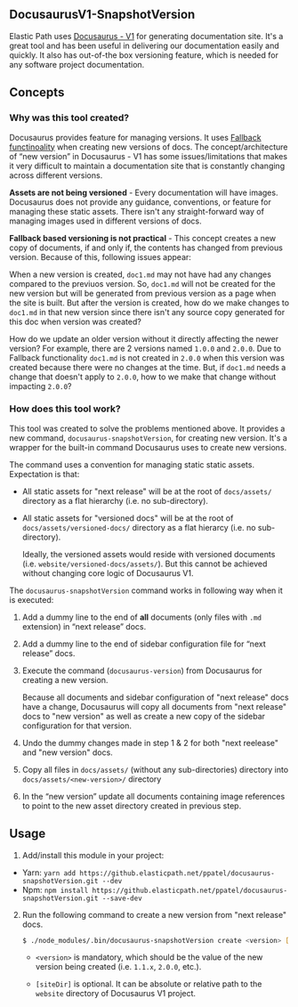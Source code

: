 ## DocusaurusV1-SnapshotVersion

Elastic Path uses [Docusaurus - V1](https://docusaurus.io/) for generating documentation site. It's a great tool and has been useful in delivering our documentation easily and quickly. It also has out-of-the box versioning feature, which is needed for any software project documentation.

## Concepts

### Why was this tool created?

Docusaurus provides feature for managing versions. It uses [Fallback functinoality](https://docusaurus.io/docs/en/versioning#fallback-functionality) when creating new versions of docs. The concept/architecture of “new version” in Docusaurus - V1 has some issues/limitations that makes it very difficult to maintain a documentation site that is constantly changing across different versions.

**Assets are not being versioned** - Every documentation will have images. Docusaurus does not provide any guidance, conventions, or feature for managing these static assets. There isn't any straight-forward way of managing images used in different versions of docs.

**Fallback based versioning is not practical** - This concept creates a new copy of documents, if and only if, the contents has changed from previous version. Because of this, following issues appear:

When a new version is created, `doc1.md` may not have had any changes compared to the previuos version. So, `doc1.md` will not be created for the new version but will be generated from previous version as a page when the site is built. But after the version is created, how do we make changes to `doc1.md` in that new version since there isn't any source copy generated for this doc when version was created?

How do we update an older version without it directly affecting the newer version? For example, there are 2 versions named `1.0.0` and `2.0.0`. Due to Fallback functionality `doc1.md` is not created in `2.0.0` when this version was created because there were no changes at the time. But, if `doc1.md` needs a change that doesn't apply to `2.0.0`, how to we make that change without impacting `2.0.0`?

### How does this tool work?

This tool was created to solve the problems mentioned above. It provides a new command, `docusaurus-snapshotVersion`, for creating new version. It's a wrapper for the built-in command Docusaurus uses to create new versions.

The command uses a convention for managing static static assets. Expectation is that:

- All static assets for "next release" will be at the root of `docs/assets/` directory as a flat hierarchy (i.e. no sub-directory).
- All static assets for "versioned docs" will be at the root of `docs/assets/versioned-docs/` directory as a flat hierarcy (i.e. no sub-directory).

    Ideally, the versioned assets would reside with versioned documents (i.e. `website/versioned-docs/assets/`). But this cannot be achieved without changing core logic of Docusaurus V1.

The `docusaurus-snapshotVersion` command works in following way when it is executed:

1. Add a dummy line to the end of **all** documents (only files with `.md` extension) in “next release” docs.
2. Add a dummy line to the end of sidebar configuration file for “next release” docs.
3. Execute the command (`docusaurus-version`) from Docusaurus for creating a new version.

    Because all documents and sidebar configuration of "next release" docs have a change, Docusaurus will copy all documents from "next release" docs to "new version" as well as create a new copy of the sidebar configuration for that version.

4. Undo the dummy changes made in step 1 & 2 for both "next reelease" and "new version" docs.

5. Copy all files in `docs/assets/` (without any sub-directories) directory into `docs/assets/<new-version>/` directory

6. In the “new version” update all documents containing image references to point to the new asset directory created in previous step.

## Usage

1. Add/install this module in your project:

  - Yarn: `yarn add https://github.elasticpath.net/ppatel/docusaurus-snapshotVersion.git --dev`
  - Npm: `npm install https://github.elasticpath.net/ppatel/docusaurus-snapshotVersion.git --save-dev`


2. Run the following command to create a new version from "next release" docs.

    ```sh
    $ ./node_modules/.bin/docusaurus-snapshotVersion create <version> [siteDir]
    ```

    - `<version>` is mandatory, which should be the value of the new version being created (i.e. `1.1.x`, `2.0.0`, etc.).

    - `[siteDir]` is optional. It can be absolute or relative path to the `website` directory of Docusaurus V1 project.

